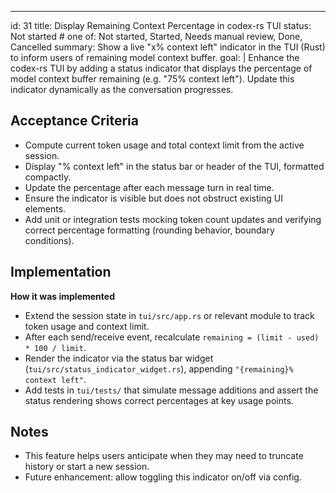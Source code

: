 ---
id: 31
title: Display Remaining Context Percentage in codex-rs TUI
status: Not started  # one of: Not started, Started, Needs manual review, Done, Cancelled
summary: Show a live "x% context left" indicator in the TUI (Rust) to inform users of remaining model context buffer.
goal: |
  Enhance the codex-rs TUI by adding a status indicator that displays the percentage of model context buffer remaining (e.g. "75% context left").  Update this indicator dynamically as the conversation progresses.

## Acceptance Criteria

- Compute current token usage and total context limit from the active session.
- Display "<N>% context left" in the status bar or header of the TUI, formatted compactly.
- Update the percentage after each message turn in real time.
- Ensure the indicator is visible but does not obstruct existing UI elements.
- Add unit or integration tests mocking token count updates and verifying correct percentage formatting (rounding behavior, boundary conditions).

## Implementation

**How it was implemented**  
- Extend the session state in `tui/src/app.rs` or relevant module to track token usage and context limit.
- After each send/receive event, recalculate `remaining = (limit - used) * 100 / limit`.
- Render the indicator via the status bar widget (`tui/src/status_indicator_widget.rs`), appending `"{remaining}% context left"`.
- Add tests in `tui/tests/` that simulate message additions and assert the status rendering shows correct percentages at key usage points.

## Notes

- This feature helps users anticipate when they may need to truncate history or start a new session.
- Future enhancement: allow toggling this indicator on/off via config.
